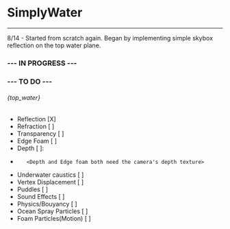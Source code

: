 # SimplyWater
-------------
8/14 - Started from scratch again. Began by implementing simple skybox reflection on the top water plane.

### --- IN PROGRESS ---

### --- TO DO ---

###### {top_water}
+ Reflection              [X]
+ Refraction              [ ]
+ Transparency            [ ]
+ Edge Foam               [ ]
+ Depth [ ]:
+        <Depth and Edge foam both need the camera's depth texture>
+ Underwater caustics     [ ]
+ Vertex Displacement     [ ]
+ Puddles                 [ ]
+ Sound Effects           [ ]
+ Physics/Bouyancy        [ ]
+ Ocean Spray Particles   [ ]
+ Foam Particles(Motion)  [ ]
